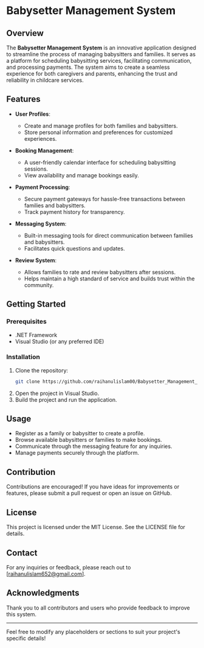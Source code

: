 # Babysetter Management System

## Overview
The **Babysetter Management System** is an innovative application designed to streamline the process of managing babysitters and families. It serves as a platform for scheduling babysitting services, facilitating communication, and processing payments. The system aims to create a seamless experience for both caregivers and parents, enhancing the trust and reliability in childcare services.

## Features
- **User Profiles**: 
  - Create and manage profiles for both families and babysitters.
  - Store personal information and preferences for customized experiences.

- **Booking Management**: 
  - A user-friendly calendar interface for scheduling babysitting sessions.
  - View availability and manage bookings easily.

- **Payment Processing**: 
  - Secure payment gateways for hassle-free transactions between families and babysitters.
  - Track payment history for transparency.

- **Messaging System**: 
  - Built-in messaging tools for direct communication between families and babysitters.
  - Facilitates quick questions and updates.

- **Review System**: 
  - Allows families to rate and review babysitters after sessions.
  - Helps maintain a high standard of service and builds trust within the community.

## Getting Started
### Prerequisites
- .NET Framework
- Visual Studio (or any preferred IDE)

### Installation
1. Clone the repository:
   ```bash
   git clone https://github.com/raihanulislam00/Babysetter_Management_System.git
2. Open the project in Visual Studio.
3. Build the project and run the application.

## Usage
- Register as a family or babysitter to create a profile.
- Browse available babysitters or families to make bookings.
- Communicate through the messaging feature for any inquiries.
- Manage payments securely through the platform.

## Contribution
Contributions are encouraged! If you have ideas for improvements or features, please submit a pull request or open an issue on GitHub.

## License
This project is licensed under the MIT License. See the LICENSE file for details.

## Contact
For any inquiries or feedback, please reach out to [raihanulislam652@gmail.com].

## Acknowledgments
Thank you to all contributors and users who provide feedback to improve this system.

---

Feel free to modify any placeholders or sections to suit your project's specific details!

